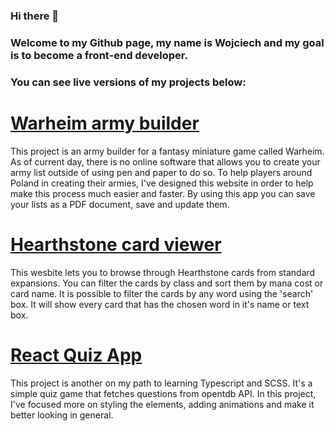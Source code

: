 ### Hi there 👋

### Welcome to my Github page, my name is Wojciech and my goal is to become a front-end developer.

### You can see live versions of my projects below:

<!-- # [Victoria Gaj website](http://www.victoria.mogilany.pl/)

This project is my first website I've created using React. It was created for my friend that is a coach for Victoria Gaj women football team. It features Headless CMS system that was created using Strapi. -->

# [Warheim army builder](https://vermillion-beignet-3f197a.netlify.app/)


This project is an army builder for a fantasy miniature game called Warheim. As of current day, there is no online software that allows you to create your army list outside of using pen and paper to do so. To help players around Poland in creating their armies, I've designed this website in order to help make this process much easier and faster. By using this app you can save your lists as a PDF document, save and update them.


# [Hearthstone card viewer](https://hearthstonecardviewer.netlify.app/)

This wesbite lets you to browse through Hearthstone cards from standard expansions. You can filter the cards by class and sort them by mana cost or card name. It is possible to filter the cards by any word using the 'search' box. It will show every card that has the chosen word in it's name or text box.

# [React Quiz App](https://liberadoquizapp.netlify.app/)


This project is another on my path to learning Typescript and SCSS. It's a simple quiz game that fetches questions from opentdb API. In this project, I've focused more on styling the elements, adding animations and make it better looking in general. 
